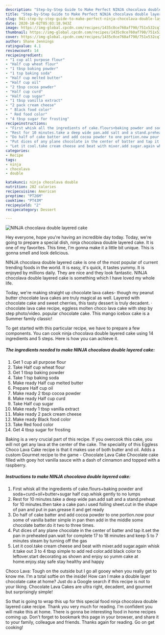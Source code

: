 ```yaml
---
description: "Step-by-Step Guide to Make Perfect NINJA chocolava double layered cake"
title: "Step-by-Step Guide to Make Perfect NINJA chocolava double layered cake"
slug: 941-step-by-step-guide-to-make-perfect-ninja-chocolava-double-layered-cake
date: 2020-10-02T05:03:18.943Z
image: https://img-global.cpcdn.com/recipes/1435c0ce760af790/751x532cq70/ninja-chocolava-double-layered-cake-recipe-main-photo.jpg
thumbnail: https://img-global.cpcdn.com/recipes/1435c0ce760af790/751x532cq70/ninja-chocolava-double-layered-cake-recipe-main-photo.jpg
cover: https://img-global.cpcdn.com/recipes/1435c0ce760af790/751x532cq70/ninja-chocolava-double-layered-cake-recipe-main-photo.jpg
author: Shane Jennings
ratingvalue: 4.1
reviewcount: 14
recipeingredient:
- "1 cup all purpose flour"
- "Half cup wheat flour"
- "1 tbsp baking powder"
- "1 tsp baking soda"
- "Half cup melted butter"
- "Half cup oil"
- "2 tbsp cocoa powder"
- "Half cup curd"
- "Half cup sugar"
- "1 tbsp vanilla extract"
- "2 pack cream cheese"
- " Black food color"
- " Red food color"
- "4 tbsp sugar for frosting"
recipeinstructions:
- "First whisk all the ingredients of cake.flours+baking powder and soda+curd+oil+butter+sugar half cup.whisk gently to no lumps"
- "Rest for 10 minutes.take a deep wide pan.add salt and a stand.preheat for 10 minutes.then take a cake pan.i used foiling sheet.cut in the shape of pan and put in pan.grease it and get ready"
- "Do half of cake batter and add cocoa powder to one portion.now pour some of vanilla batter simple in pan then add in the middle some chocolate batter.do it two to three times."
- "Put dices of any plane chocolate in the center of batter and tap it.set the pan in preheated pan.wait for complete 17 to 18 minutes and keep 5 to 7 minutes steam by turning off the gas"
- "Let it cool.take cream cheese and beat with mixer.add sugar.again whisk it.take out 3 to 4 tbsp simple to add red color.add black color to leftover.start decorating as shown and enjoy so yumm cake at home.enjoy.stay safe stay healthy and happy"
categories:
- Recipe
tags:
- ninja
- chocolava
- double

katakunci: ninja chocolava double 
nutrition: 282 calories
recipecuisine: American
preptime: "PT26M"
cooktime: "PT43M"
recipeyield: "2"
recipecategory: Dessert

---
```



![NINJA chocolava double layered cake](https://img-global.cpcdn.com/recipes/1435c0ce760af790/751x532cq70/ninja-chocolava-double-layered-cake-recipe-main-photo.jpg)

Hey everyone, hope you're having an incredible day today. Today, we're going to prepare a special dish, ninja chocolava double layered cake. It is one of my favorites. This time, I'm gonna make it a little bit unique. This is gonna smell and look delicious.

NINJA chocolava double layered cake is one of the most popular of current trending foods in the world. It is easy, it's quick, it tastes yummy. It is enjoyed by millions daily. They are nice and they look fantastic. NINJA chocolava double layered cake is something which I have loved my whole life.

Today, we&#39;re making straight up chocolate lava cakes- though my peanut butter chocolate lava cakes are truly magical as well. Layered with chocolate cake and sweet cherries, this tasty dessert is truly decadent. · chocolate lava cake recipe, eggless molten choco lava cake with step by step photo/video. popular chocolate cake. This mango icebox cake is a Summer family classic!


To get started with this particular recipe, we have to prepare a few components. You can cook ninja chocolava double layered cake using 14 ingredients and 5 steps. Here is how you can achieve it.

<!--inarticleads1-->

##### The ingredients needed to make NINJA chocolava double layered cake:

1. Get 1 cup all purpose flour
1. Take Half cup wheat flour
1. Get 1 tbsp baking powder
1. Take 1 tsp baking soda
1. Make ready Half cup melted butter
1. Prepare Half cup oil
1. Make ready 2 tbsp cocoa powder
1. Make ready Half cup curd
1. Take Half cup sugar
1. Make ready 1 tbsp vanilla extract
1. Make ready 2 pack cream cheese
1. Make ready  Black food color
1. Take  Red food color
1. Get 4 tbsp sugar for frosting


Baking is a very crucial part of this recipe. If you overcook this cake, you will not get any lava at the center of the cake. The speciality of this Eggless Choco Lava Cake recipe is that it makes use of both butter and oil. Adds a custom Gourmet recipe to the game - Chocolate Lava Cake Chocolate cake filled with goey hot vanilla sauce with a dash of cinnamon and topped with a raspberry. 

<!--inarticleads2-->

##### Instructions to make NINJA chocolava double layered cake:

1. First whisk all the ingredients of cake.flours+baking powder and soda+curd+oil+butter+sugar half cup.whisk gently to no lumps
1. Rest for 10 minutes.take a deep wide pan.add salt and a stand.preheat for 10 minutes.then take a cake pan.i used foiling sheet.cut in the shape of pan and put in pan.grease it and get ready
1. Do half of cake batter and add cocoa powder to one portion.now pour some of vanilla batter simple in pan then add in the middle some chocolate batter.do it two to three times.
1. Put dices of any plane chocolate in the center of batter and tap it.set the pan in preheated pan.wait for complete 17 to 18 minutes and keep 5 to 7 minutes steam by turning off the gas
1. Let it cool.take cream cheese and beat with mixer.add sugar.again whisk it.take out 3 to 4 tbsp simple to add red color.add black color to leftover.start decorating as shown and enjoy so yumm cake at home.enjoy.stay safe stay healthy and happy


Choco Lava: Tough on the outside but I go all gooey when you really get to know me. I&#39;m a total softie on the inside! How can I make a double layer chocolate cake at home? Just do a Google search if this recipe is not to your liking. Chocolate Lava Cakes are ultra right, decadent, and gourmet but surprisingly simple! 

So that is going to wrap this up for this special food ninja chocolava double layered cake recipe. Thank you very much for reading. I'm confident you will make this at home. There is gonna be interesting food in home recipes coming up. Don't forget to bookmark this page in your browser, and share it to your family, colleague and friends. Thanks again for reading. Go on get cooking!
